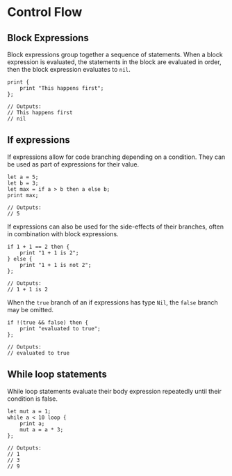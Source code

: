 # Control Flow

## Block Expressions
Block expressions group together a sequence of statements. When a block expression is evaluated, the statements in the block are evaluated in order, then the block expression evaluates to `nil`.

```
print {
    print "This happens first";
};

// Outputs:
// This happens first
// nil
```

## If expressions
If expressions allow for code branching depending on a condition. They can be used as part of expressions for their value.

```
let a = 5;
let b = 3;
let max = if a > b then a else b;
print max;

// Outputs:
// 5
```

If expressions can also be used for the side-effects of their branches, often in combination with block expressions.

```
if 1 + 1 == 2 then {
    print "1 + 1 is 2";
} else {
    print "1 + 1 is not 2";
};

// Outputs:
// 1 + 1 is 2
```

When the `true` branch of an if expressions has type `Nil`, the `false` branch may be omitted.

```
if !(true && false) then {
    print "evaluated to true";
};

// Outputs:
// evaluated to true
```

## While loop statements
While loop statements evaluate their body expression repeatedly until their condition is false.

```
let mut a = 1;
while a < 10 loop {
    print a;
    mut a = a * 3;
};

// Outputs: 
// 1
// 3
// 9
```